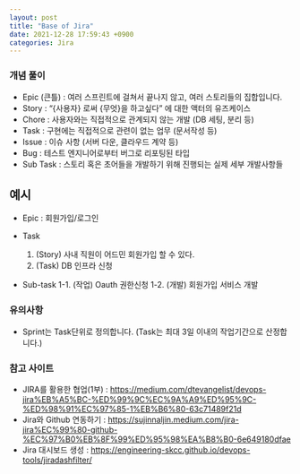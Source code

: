 ```yaml
---
layout: post
title: "Base of Jira"
date: 2021-12-28 17:59:43 +0900
categories: Jira
---
```


### 개념 풀이

- Epic (큰틀) : 여러 스프린트에 걸쳐서 끝나지 않고, 여러 스토리들의 집합입니다.
- Story : “{사용자} 로써 {무엇}을 하고싶다” 에 대한 액터의 유즈케이스
- Chore : 사용자와는 직접적으로 관계되지 않는 개발 (DB 세팅, 분리 등)
- Task : 구현에는 직접적으로 관련이 없는 업무 (문서작성 등)
- Issue : 이슈 사항 (서버 다운, 클라우드 계약 등)
- Bug : 테스트 엔지니어로부터 버그로 리포팅된 타입
- Sub Task : 스토리 혹은 초어들을 개발하기 위해 진행되는 실제 세부 개발사항들

## 예시

- Epic : 회원가입/로그인
- Task

  1. (Story) 사내 직원이 어드민 회원가입 할 수 있다.
  2. (Task) DB 인프라 신청

- Sub-task
  1-1. (작업) Oauth 권한신청
  1-2. (개발) 회원가입 서비스 개발

### 유의사항

- Sprint는 Task단위로 정의합니다. (Task는 최대 3일 이내의 작업기간으로 산정합니다.)

### 참고 사이트

- JIRA를 활용한 협업(1부) : https://medium.com/dtevangelist/devops-jira%EB%A5%BC-%ED%99%9C%EC%9A%A9%ED%95%9C-%ED%98%91%EC%97%85-1%EB%B6%80-63c71489f21d
- Jira와 Github 연동하기 : https://sujinnaljin.medium.com/jira-jira%EC%99%80-github-%EC%97%B0%EB%8F%99%ED%95%98%EA%B8%B0-6e649180dfae
- Jira 대시보드 생성 : https://engineering-skcc.github.io/devops-tools/jiradashfilter/
